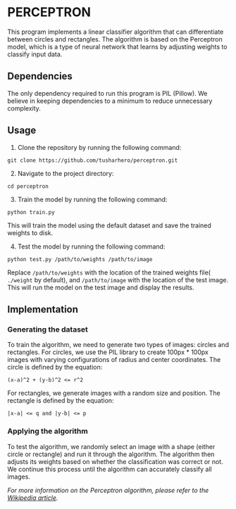 # PERCEPTRON

This program implements a linear classifier algorithm that can differentiate between circles and rectangles. The algorithm is based on the Perceptron model, which is a type of neural network that learns by adjusting weights to classify input data.


## Dependencies

The only dependency required to run this program is PIL (Pillow). We believe in keeping dependencies to a minimum to reduce unnecessary complexity.

## Usage

1. Clone the repository by running the following command:

```
git clone https://github.com/tusharhero/perceptron.git
```
2. Navigate to the project directory:

```
cd perceptron
```
3. Train the model by running the following command:

```
python train.py
```
This will train the model using the default dataset and save the trained weights to disk.

4. Test the model by running the following command:

```
python test.py /path/to/weights /path/to/image
```
Replace `/path/to/weights` with the location of the trained weights file( `./weight` by default), and `/path/to/image` with the location of the test image. This will run the model on the test image and display the results. 

## Implementation

### Generating the dataset
To train the algorithm, we need to generate two types of images: circles and rectangles. For circles, we use the PIL library to create 100px * 100px images with varying configurations of radius and center coordinates. The circle is defined by the equation:

```
(x-a)^2 + (y-b)^2 <= r^2
```

For rectangles, we generate images with a random size and position. The rectangle is defined by the equation:

```
|x-a| <= q and |y-b| <= p
```

### Applying the algorithm
To test the algorithm, we randomly select an image with a shape (either circle or rectangle) and run it through the algorithm. The algorithm then adjusts its weights based on whether the classification was correct or not. We continue this process until the algorithm can accurately classify all images.

*For more information on the Perceptron algorithm, please refer to the [Wikipedia article](https://wikipedia.org/wiki/Perceptron).*
